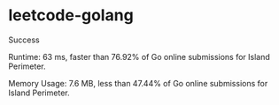 # leetcode-golang

Success

Runtime: 63 ms, faster than 76.92% of Go online submissions for Island Perimeter.

Memory Usage: 7.6 MB, less than 47.44% of Go online submissions for Island Perimeter.
